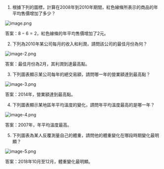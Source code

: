 

1. 根據下列的圖標，計算在2008年到2010年期間，紅色線條所表示的商品的年平均售價增加了多少？

![image.png](attachment:image.png)

答案：$8 - 6 = 2$，紅色線條的年平均售價增加了2元。

2. 下列為2010年某公司每月的收入和利潤，請問該公司的最佳月份為何？

![image-2.png](attachment:image-2.png)

答案：最佳月份為2月，其利潤到達最高點。

3. 下列圖表顯示某公司每年的總交易額，請問哪一年的營業額達到最高點？

![image-3.png](attachment:image-3.png)

答案：2014年，營業額達到最高點。

4. 下列圖表顯示某地區年平均溫度的變化，請問年平均溫度最高的是哪一年？

![image-4.png](attachment:image-4.png)

答案：2007年，年平均溫度最高。

5. 下列圖表為某人反覆測量自己的體重，請問他的體重變化在哪段時期變化最明顯？

![image-5.png](attachment:image-5.png)

答案：2018年10月至12月，體重變化最明顯。